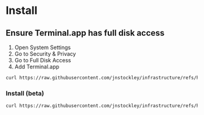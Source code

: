 # Install
## Ensure Terminal.app has full disk access
1. Open System Settings
2. Go to Security & Privacy
3. Go to Full Disk Access
4. Add Terminal.app

```bash
curl https://raw.githubusercontent.com/jnstockley/infrastructure/refs/heads/main/nix/macbook-pro/setup.sh | zsh
```

### Install (beta)
```bash
curl https://raw.githubusercontent.com/jnstockley/infrastructure/refs/heads/beta/nix/macbook-pro/setup.sh | zsh
```